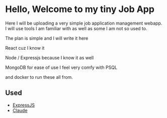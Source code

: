 # Hello, Welcome to my tiny Job App

Here I will be uploading a very simple job application management webapp. I will use tools I am familiar with as well as some I am not so used to.

The plan is simple and I will write it here

React cuz I know it

Node / Expressjs because I know it as well

MongoDB for ease of use I feel very comfy with PSQL

and docker to run these all from.

## Used

- [ExpressJS](https://expressjs.com)
- [Claude](https://claude.ai/new)
